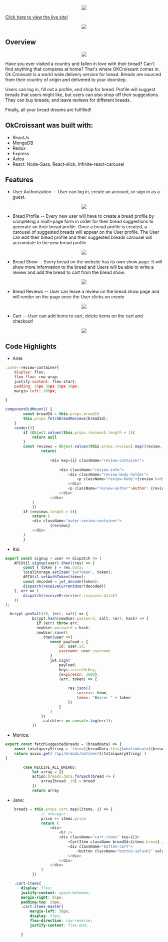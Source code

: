 <p align="center">
  <img src="https://github.com/arieltlr/okcroissant/blob/main/frontend/src/images/OkCroissantLogo.png" />
</p>

[Click here to view the live site!](https://okcroissant.herokuapp.com/#/)
<p align="center">
  <img src="https://github.com/arieltlr/okcroissant/blob/main/gifs/splash.gif" />
</p>

## Overview

<p align="center">
  <img src="https://github.com/arieltlr/okcroissant/blob/main/gifs/main.gif" />
</p>

Have you ever visited a country and fallen in love with their bread? Can't find anything that compares at home? That's where OKCroissant comes in. Ok Croissant is a world wide delivery service for bread. Breads are sourced from their country of origin and delivered to your doorstep.

Users can log in, fill out a profile, and shop for bread. Profile will suggest breads that users might like, but users can also shop off their suggestions. They can buy breads, and leave reviews for different breads.

Finally, all your bread dreams are fulfilled!

## OkCroissant was built with: 
* ReactJs
* MongoDB
* Redux
* Express
* Axios 
* React: Node-Sass, React-slick, Infinite-react-carousel

## Features 
+ User Authorization -- User can log in, create an account, or sign in as a guest.


<p align="center">
  <img src="https://github.com/arieltlr/okcroissant/blob/main/gifs/auth.gif" />
</p>


+ Bread Profile -- Every new user will have to create a bread profile by completing a multi-page form in order for their bread suggestions to generate on their bread profile. Once a bread profile is created, a carousel of suggested breads will appear on the User profile. The User can edit their bread profile and their suggested breads carousel will accomdate to the new bread profile.


<p align="center">
  <img src="https://github.com/arieltlr/okcroissant/blob/main/gifs/breadprofile.gif" />
</p>


+ Bread Show -- Every bread on the website has its own show page. It will show more information to the bread and Users will be able to write a review and add the bread to cart from the bread show.


<p align="center">
  <img src="https://github.com/arieltlr/okcroissant/blob/main/gifs/breadshow.gif" />
</p>


+ Bread Reviews -- User can leave a review on the bread show page and will render on the page once the User clicks on *create*


<p align="center">
  <img src="https://github.com/arieltlr/okcroissant/blob/main/gifs/reviews.gif" />
</p>


+ Cart -- User can add items to cart, delete items on the cart and checkout!


<p align="center">
  <img src="https://github.com/arieltlr/okcroissant/blob/main/gifs/cart.gif" />
</p>


## Code Highlights

+ Ariel:
```Javascript
.outer-review-container{
    display: flex;
    flex-flow: row wrap;
    justify-content: flex-start;
    padding: 30px 30px 30px 30px;
    margin-left: 100px;
    
}
```

```Javascript
componentDidMount() {
        const breadId = this.props.breadId
        this.props.fetchBreadReviews(breadId);
    }
    render(){
        if (Object.values(this.props.reviews).length < 1){
            return null
        }
        const reviews = Object.values(this.props.reviews).map((review, i) => {
                return(
                    
                    <div key={i} className="review-container">
                        
                        <div className="review-info">
                            <div className="review-body-holder">
                                <p className="review-body">{review.body}</p>
                            </div>
                            <p className="review-author">Author: {review.author}</p>
                        </div>
                    </div>  
            )
            })
        if (reviews.length > 0){
            return (
            <div className="outer-review-container">
                    {reviews}
            </div>
        )
        }
```



+ Kai: 
```javascript
export const signup = user => dispatch => (
    APIUtil.signup(user).then((res) => {
        const { token } = res.data;
        localStorage.setItem('jwtToken', token);
        APIUtil.setAuthToken(token);
        const decoded = jwt_decode(token);
        dispatch(receiveCurrentUser(decoded))
    }, err => (
        dispatch(receiveErrors(err.response.data))
    ))
);
```
```javascript
  bcrypt.genSalt(10, (err, salt) => {
            bcrypt.hash(newUser.password, salt, (err, hash) => {
              if (err) throw err;
              newUser.password = hash;
              newUser.save()
                .then(user =>{ 
                    const payload = {
                        id: user.id,
                        username: user.username
                    }
                    jwt.sign(
                        payload,
                        keys.secretOrKey,
                        {expiresIn: 3600},
                        (err, token) => {
                             
                            res.json({
                                success: true,
                                token: "Bearer " + token
                            })
                        }
                    )
                })
                .catch(err => console.log(err));
            })
```

+ Monica: 
```javascript
export const fetchSuggestedBreads = (breadData) => {
    const totalqueryString = `thin=${breadData.thin}&wholewheat=${breadData.wholewheat}&savory=${breadData.savory}&filling=${breadData.filling}`
    return axios.get(`/api/breads/matches?${totalqueryString}`)
}
```
```javascript
        case RECEIVE_ALL_BREADS:
            let array = {}
            action.breads.data.forEach(bread => {
                array[bread._id] = bread
            })
            return array
```

+ Jane:
```javascript
    breads = this.props.cart.map((items, i) => {
                // debugger
                price += items.price
                return (
                    <div>
                        <hr />
                        <div className="cart-items" key={i}>
                            <CartItem className breadId={items.bread} />
                            <div className="button-cart">
                                <button className="button-splash1" value={items._id} onClick={this.handleDelete(items._id)}>Delete Bread</button>
                            </div>
                        </div>
                    </div>
                )
            })
 ```
 ```css
     .cart-items{
        display: flex;
        justify-content: space-between;
        margin-right: 85px;
        padding-top: 20px;
        .cart-items-master{
            margin-left: 30px;
            display: flex;
            flex-direction: row-reverse;
            justify-content: flex-end;
            
        }
 ```
